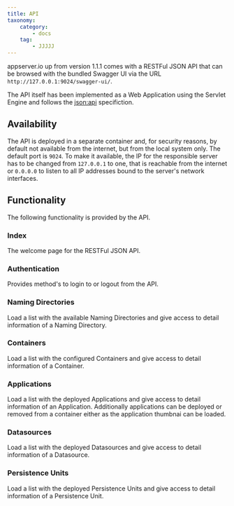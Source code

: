 ```yaml
---
title: API
taxonomy:
    category:
        - docs
    tag:
        - JJJJJ
---
```


appserver.io up from version 1.1.1 comes with a RESTFul JSON API that can be browsed with the bundled Swagger UI via the URL `http://127.0.0.1:9024/swagger-ui/`. 

The API itself has been implemented as a Web Application using the Servlet Engine and follows the [json:api](http://jsonapi.org/) specifiction.

## Availability

The API is deployed in a separate container and, for security reasons, by default not available from the internet, but from the local system only. The default port is `9024`. To make it available, the IP for the responsible server has to be changed from `127.0.0.1` to one, that is reachable from the internet or `0.0.0.0` to listen to all IP addresses bound to the server's network interfaces.

## Functionality

The following functionality is provided by the API.

### Index

The welcome page for the RESTFul JSON API.

### Authentication

Provides method's to login to or logout from the API.

### Naming Directories

Load a list with the available Naming Directories and give access to detail information of a Naming Directory.

### Containers

Load a list with the configured Containers and give access to detail information of a Container.

### Applications

Load a list with the deployed Applications and give access to detail information of an Application. Additionally applications can be deployed or removed from a container either as the application thumbnai can be loaded.

### Datasources

Load a list with the deployed Datasources and give access to detail information of a Datasource.

### Persistence Units

Load a list with the deployed Persistence Units and give access to detail information of a Persistence Unit.